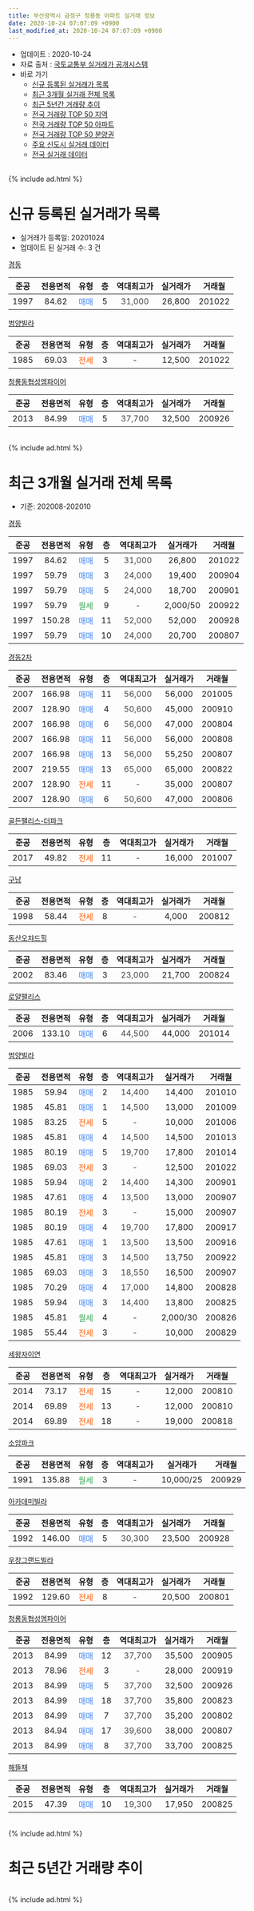 ```yaml
---
title: 부산광역시 금정구 청룡동 아파트 실거래 정보
date: 2020-10-24 07:07:09 +0900
last_modified_at: 2020-10-24 07:07:09 +0900
---
```


* 업데이트 : 2020-10-24
* 자료 출처 : [국토교통부 실거래가 공개시스템](http://rt.molit.go.kr)
* 바로 가기
    * [신규 등록된 실거래가 목록](#신규-등록된-실거래가-목록)
    * [최근 3개월 실거래 전체 목록](#최근-3개월-실거래-전체-목록)
    * [최근 5년간 거래량 추이](#최근-5년간-거래량-추이)
    * [전국 거래량 TOP 50 지역](https://inasie.github.io/apt-trade-info/최근-3개월-전국에서-가장-거래가-많이-발생한-지역)
    * [전국 거래량 TOP 50 아파트](https://inasie.github.io/apt-trade-info/최근-3개월-전국에서-가장-거래가-많이-발생한-아파트)
    * [전국 거래량 TOP 50 분양권](https://inasie.github.io/apt-trade-info/최근-3개월-전국에서-가장-거래가-많이-발생한-분양권)
    * [주요 신도시 실거래 데이터](https://inasie.github.io/apt-trade-info/주요-신도시)
    * [전국 실거래 데이터](https://inasie.github.io/apt-trade-info/전국)
<br>
{% include ad.html %}
<br>

# 신규 등록된 실거래가 목록
* 실거래가 등록일: 20201024
* 업데이트 된 실거래 수: 3 건


[경동](https://search.naver.com/search.naver?query=%EB%B6%80%EC%82%B0%EA%B4%91%EC%97%AD%EC%8B%9C+%EA%B8%88%EC%A0%95%EA%B5%AC+%EC%B2%AD%EB%A3%A1%EB%8F%99+%EA%B2%BD%EB%8F%99)

|준공|전용면적|유형|층|역대최고가|실거래가|거래월|
|:---:|:---:|:---:|:---:|:---:|:---:|:---:|
|1997|84.62|<span style="color:#4285f3">매매</span>|5|<span style="color:#444444">31,000</span>|26,800|201022|

[범양빌라](https://search.naver.com/search.naver?query=%EB%B6%80%EC%82%B0%EA%B4%91%EC%97%AD%EC%8B%9C+%EA%B8%88%EC%A0%95%EA%B5%AC+%EC%B2%AD%EB%A3%A1%EB%8F%99+%EB%B2%94%EC%96%91%EB%B9%8C%EB%9D%BC)

|준공|전용면적|유형|층|역대최고가|실거래가|거래월|
|:---:|:---:|:---:|:---:|:---:|:---:|:---:|
|1985|69.03|<span style="color:#ff5a00">전세</span>|3|<span style="color:#444444">-</span>|12,500|201022|

[청룡동협성엠파이어](https://search.naver.com/search.naver?query=%EB%B6%80%EC%82%B0%EA%B4%91%EC%97%AD%EC%8B%9C+%EA%B8%88%EC%A0%95%EA%B5%AC+%EC%B2%AD%EB%A3%A1%EB%8F%99+%EC%B2%AD%EB%A3%A1%EB%8F%99%ED%98%91%EC%84%B1%EC%97%A0%ED%8C%8C%EC%9D%B4%EC%96%B4)

|준공|전용면적|유형|층|역대최고가|실거래가|거래월|
|:---:|:---:|:---:|:---:|:---:|:---:|:---:|
|2013|84.99|<span style="color:#4285f3">매매</span>|5|<span style="color:#444444">37,700</span>|32,500|200926|


<br>
{% include ad.html %}
<br>

# 최근 3개월 실거래 전체 목록
* 기준: 202008-202010


[경동](https://search.naver.com/search.naver?query=%EB%B6%80%EC%82%B0%EA%B4%91%EC%97%AD%EC%8B%9C+%EA%B8%88%EC%A0%95%EA%B5%AC+%EC%B2%AD%EB%A3%A1%EB%8F%99+%EA%B2%BD%EB%8F%99)

|준공|전용면적|유형|층|역대최고가|실거래가|거래월|
|:---:|:---:|:---:|:---:|:---:|:---:|:---:|
|1997|84.62|<span style="color:#4285f3">매매</span>|5|<span style="color:#444444">31,000</span>|26,800|201022|
|1997|59.79|<span style="color:#4285f3">매매</span>|3|<span style="color:#444444">24,000</span>|19,400|200904|
|1997|59.79|<span style="color:#4285f3">매매</span>|5|<span style="color:#444444">24,000</span>|18,700|200901|
|1997|59.79|<span style="color:#34a853">월세</span>|9|<span style="color:#444444">-</span>|2,000/50|200922|
|1997|150.28|<span style="color:#4285f3">매매</span>|11|<span style="color:#444444">52,000</span>|52,000|200928|
|1997|59.79|<span style="color:#4285f3">매매</span>|10|<span style="color:#444444">24,000</span>|20,700|200807|

[경동2차](https://search.naver.com/search.naver?query=%EB%B6%80%EC%82%B0%EA%B4%91%EC%97%AD%EC%8B%9C+%EA%B8%88%EC%A0%95%EA%B5%AC+%EC%B2%AD%EB%A3%A1%EB%8F%99+%EA%B2%BD%EB%8F%992%EC%B0%A8)

|준공|전용면적|유형|층|역대최고가|실거래가|거래월|
|:---:|:---:|:---:|:---:|:---:|:---:|:---:|
|2007|166.98|<span style="color:#4285f3">매매</span>|11|<span style="color:#444444">56,000</span>|56,000|201005|
|2007|128.90|<span style="color:#4285f3">매매</span>|4|<span style="color:#444444">50,600</span>|45,000|200910|
|2007|166.98|<span style="color:#4285f3">매매</span>|6|<span style="color:#444444">56,000</span>|47,000|200804|
|2007|166.98|<span style="color:#4285f3">매매</span>|11|<span style="color:#444444">56,000</span>|56,000|200808|
|2007|166.98|<span style="color:#4285f3">매매</span>|13|<span style="color:#444444">56,000</span>|55,250|200807|
|2007|219.55|<span style="color:#4285f3">매매</span>|13|<span style="color:#444444">65,000</span>|65,000|200822|
|2007|128.90|<span style="color:#ff5a00">전세</span>|11|<span style="color:#444444">-</span>|35,000|200807|
|2007|128.90|<span style="color:#4285f3">매매</span>|6|<span style="color:#444444">50,600</span>|47,000|200806|

[골든팰리스-더파크](https://search.naver.com/search.naver?query=%EB%B6%80%EC%82%B0%EA%B4%91%EC%97%AD%EC%8B%9C+%EA%B8%88%EC%A0%95%EA%B5%AC+%EC%B2%AD%EB%A3%A1%EB%8F%99+%EA%B3%A8%EB%93%A0%ED%8C%B0%EB%A6%AC%EC%8A%A4-%EB%8D%94%ED%8C%8C%ED%81%AC)

|준공|전용면적|유형|층|역대최고가|실거래가|거래월|
|:---:|:---:|:---:|:---:|:---:|:---:|:---:|
|2017|49.82|<span style="color:#ff5a00">전세</span>|11|<span style="color:#444444">-</span>|16,000|201007|

[구남](https://search.naver.com/search.naver?query=%EB%B6%80%EC%82%B0%EA%B4%91%EC%97%AD%EC%8B%9C+%EA%B8%88%EC%A0%95%EA%B5%AC+%EC%B2%AD%EB%A3%A1%EB%8F%99+%EA%B5%AC%EB%82%A8)

|준공|전용면적|유형|층|역대최고가|실거래가|거래월|
|:---:|:---:|:---:|:---:|:---:|:---:|:---:|
|1998|58.44|<span style="color:#ff5a00">전세</span>|8|<span style="color:#444444">-</span>|4,000|200812|

[동산오챠드힐](https://search.naver.com/search.naver?query=%EB%B6%80%EC%82%B0%EA%B4%91%EC%97%AD%EC%8B%9C+%EA%B8%88%EC%A0%95%EA%B5%AC+%EC%B2%AD%EB%A3%A1%EB%8F%99+%EB%8F%99%EC%82%B0%EC%98%A4%EC%B1%A0%EB%93%9C%ED%9E%90)

|준공|전용면적|유형|층|역대최고가|실거래가|거래월|
|:---:|:---:|:---:|:---:|:---:|:---:|:---:|
|2002|83.46|<span style="color:#4285f3">매매</span>|3|<span style="color:#444444">23,000</span>|21,700|200824|

[로얄팰리스](https://search.naver.com/search.naver?query=%EB%B6%80%EC%82%B0%EA%B4%91%EC%97%AD%EC%8B%9C+%EA%B8%88%EC%A0%95%EA%B5%AC+%EC%B2%AD%EB%A3%A1%EB%8F%99+%EB%A1%9C%EC%96%84%ED%8C%B0%EB%A6%AC%EC%8A%A4)

|준공|전용면적|유형|층|역대최고가|실거래가|거래월|
|:---:|:---:|:---:|:---:|:---:|:---:|:---:|
|2006|133.10|<span style="color:#4285f3">매매</span>|6|<span style="color:#444444">44,500</span>|44,000|201014|

[범양빌라](https://search.naver.com/search.naver?query=%EB%B6%80%EC%82%B0%EA%B4%91%EC%97%AD%EC%8B%9C+%EA%B8%88%EC%A0%95%EA%B5%AC+%EC%B2%AD%EB%A3%A1%EB%8F%99+%EB%B2%94%EC%96%91%EB%B9%8C%EB%9D%BC)

|준공|전용면적|유형|층|역대최고가|실거래가|거래월|
|:---:|:---:|:---:|:---:|:---:|:---:|:---:|
|1985|59.94|<span style="color:#4285f3">매매</span>|2|<span style="color:#444444">14,400</span>|14,400|201010|
|1985|45.81|<span style="color:#4285f3">매매</span>|1|<span style="color:#444444">14,500</span>|13,000|201009|
|1985|83.25|<span style="color:#ff5a00">전세</span>|5|<span style="color:#444444">-</span>|10,000|201006|
|1985|45.81|<span style="color:#4285f3">매매</span>|4|<span style="color:#444444">14,500</span>|14,500|201013|
|1985|80.19|<span style="color:#4285f3">매매</span>|5|<span style="color:#444444">19,700</span>|17,800|201014|
|1985|69.03|<span style="color:#ff5a00">전세</span>|3|<span style="color:#444444">-</span>|12,500|201022|
|1985|59.94|<span style="color:#4285f3">매매</span>|2|<span style="color:#444444">14,400</span>|14,300|200901|
|1985|47.61|<span style="color:#4285f3">매매</span>|4|<span style="color:#444444">13,500</span>|13,000|200907|
|1985|80.19|<span style="color:#ff5a00">전세</span>|3|<span style="color:#444444">-</span>|15,000|200907|
|1985|80.19|<span style="color:#4285f3">매매</span>|4|<span style="color:#444444">19,700</span>|17,800|200917|
|1985|47.61|<span style="color:#4285f3">매매</span>|1|<span style="color:#444444">13,500</span>|13,500|200916|
|1985|45.81|<span style="color:#4285f3">매매</span>|3|<span style="color:#444444">14,500</span>|13,750|200922|
|1985|69.03|<span style="color:#4285f3">매매</span>|3|<span style="color:#444444">18,550</span>|16,500|200907|
|1985|70.29|<span style="color:#4285f3">매매</span>|4|<span style="color:#444444">17,000</span>|14,800|200828|
|1985|59.94|<span style="color:#4285f3">매매</span>|3|<span style="color:#444444">14,400</span>|13,800|200825|
|1985|45.81|<span style="color:#34a853">월세</span>|4|<span style="color:#444444">-</span>|2,000/30|200826|
|1985|55.44|<span style="color:#ff5a00">전세</span>|3|<span style="color:#444444">-</span>|10,000|200829|

[세왕자이연](https://search.naver.com/search.naver?query=%EB%B6%80%EC%82%B0%EA%B4%91%EC%97%AD%EC%8B%9C+%EA%B8%88%EC%A0%95%EA%B5%AC+%EC%B2%AD%EB%A3%A1%EB%8F%99+%EC%84%B8%EC%99%95%EC%9E%90%EC%9D%B4%EC%97%B0)

|준공|전용면적|유형|층|역대최고가|실거래가|거래월|
|:---:|:---:|:---:|:---:|:---:|:---:|:---:|
|2014|73.17|<span style="color:#ff5a00">전세</span>|15|<span style="color:#444444">-</span>|12,000|200810|
|2014|69.89|<span style="color:#ff5a00">전세</span>|13|<span style="color:#444444">-</span>|12,000|200810|
|2014|69.89|<span style="color:#ff5a00">전세</span>|18|<span style="color:#444444">-</span>|19,000|200818|

[소암파크](https://search.naver.com/search.naver?query=%EB%B6%80%EC%82%B0%EA%B4%91%EC%97%AD%EC%8B%9C+%EA%B8%88%EC%A0%95%EA%B5%AC+%EC%B2%AD%EB%A3%A1%EB%8F%99+%EC%86%8C%EC%95%94%ED%8C%8C%ED%81%AC)

|준공|전용면적|유형|층|역대최고가|실거래가|거래월|
|:---:|:---:|:---:|:---:|:---:|:---:|:---:|
|1991|135.88|<span style="color:#34a853">월세</span>|3|<span style="color:#444444">-</span>|10,000/25|200929|

[아카데미빌라](https://search.naver.com/search.naver?query=%EB%B6%80%EC%82%B0%EA%B4%91%EC%97%AD%EC%8B%9C+%EA%B8%88%EC%A0%95%EA%B5%AC+%EC%B2%AD%EB%A3%A1%EB%8F%99+%EC%95%84%EC%B9%B4%EB%8D%B0%EB%AF%B8%EB%B9%8C%EB%9D%BC)

|준공|전용면적|유형|층|역대최고가|실거래가|거래월|
|:---:|:---:|:---:|:---:|:---:|:---:|:---:|
|1992|146.00|<span style="color:#4285f3">매매</span>|5|<span style="color:#444444">30,300</span>|23,500|200928|

[우창그랜드빌라](https://search.naver.com/search.naver?query=%EB%B6%80%EC%82%B0%EA%B4%91%EC%97%AD%EC%8B%9C+%EA%B8%88%EC%A0%95%EA%B5%AC+%EC%B2%AD%EB%A3%A1%EB%8F%99+%EC%9A%B0%EC%B0%BD%EA%B7%B8%EB%9E%9C%EB%93%9C%EB%B9%8C%EB%9D%BC)

|준공|전용면적|유형|층|역대최고가|실거래가|거래월|
|:---:|:---:|:---:|:---:|:---:|:---:|:---:|
|1992|129.60|<span style="color:#ff5a00">전세</span>|8|<span style="color:#444444">-</span>|20,500|200801|


<script async src="//pagead2.googlesyndication.com/pagead/js/adsbygoogle.js"></script>
<!-- 기본 -->
<ins class="adsbygoogle"
     style="display:block"
     data-ad-client="ca-pub-2446590836940007"
     data-ad-slot="1659523306"
     data-ad-format="auto"
     data-full-width-responsive="true"></ins>
<script>
(adsbygoogle = window.adsbygoogle || []).push({});
</script>


[청룡동협성엠파이어](https://search.naver.com/search.naver?query=%EB%B6%80%EC%82%B0%EA%B4%91%EC%97%AD%EC%8B%9C+%EA%B8%88%EC%A0%95%EA%B5%AC+%EC%B2%AD%EB%A3%A1%EB%8F%99+%EC%B2%AD%EB%A3%A1%EB%8F%99%ED%98%91%EC%84%B1%EC%97%A0%ED%8C%8C%EC%9D%B4%EC%96%B4)

|준공|전용면적|유형|층|역대최고가|실거래가|거래월|
|:---:|:---:|:---:|:---:|:---:|:---:|:---:|
|2013|84.99|<span style="color:#4285f3">매매</span>|12|<span style="color:#444444">37,700</span>|35,500|200905|
|2013|78.96|<span style="color:#ff5a00">전세</span>|3|<span style="color:#444444">-</span>|28,000|200919|
|2013|84.99|<span style="color:#4285f3">매매</span>|5|<span style="color:#444444">37,700</span>|32,500|200926|
|2013|84.99|<span style="color:#4285f3">매매</span>|18|<span style="color:#444444">37,700</span>|35,800|200823|
|2013|84.99|<span style="color:#4285f3">매매</span>|7|<span style="color:#444444">37,700</span>|35,200|200802|
|2013|84.94|<span style="color:#4285f3">매매</span>|17|<span style="color:#444444">39,600</span>|38,000|200807|
|2013|84.99|<span style="color:#4285f3">매매</span>|8|<span style="color:#444444">37,700</span>|33,700|200825|

[해뜰채](https://search.naver.com/search.naver?query=%EB%B6%80%EC%82%B0%EA%B4%91%EC%97%AD%EC%8B%9C+%EA%B8%88%EC%A0%95%EA%B5%AC+%EC%B2%AD%EB%A3%A1%EB%8F%99+%ED%95%B4%EB%9C%B0%EC%B1%84)

|준공|전용면적|유형|층|역대최고가|실거래가|거래월|
|:---:|:---:|:---:|:---:|:---:|:---:|:---:|
|2015|47.39|<span style="color:#4285f3">매매</span>|10|<span style="color:#444444">19,300</span>|17,950|200825|


<br>
{% include ad.html %}
<br>

# 최근 5년간 거래량 추이


<div style="width:100%;">
    <canvas id="deal_progress" height="200"></canvas>
</div>

<script>
new Chart(document.getElementById("deal_progress"), {
    type: 'line',
    data: {
        labels: ['201510','201511','201512','201601','201602','201603','201604','201605','201606','201607','201608','201609','201610','201611','201612','201701','201702','201703','201704','201705','201706','201707','201708','201709','201710','201711','201712','201801','201802','201803','201804','201805','201806','201807','201808','201809','201810','201811','201812','201901','201902','201903','201904','201905','201906','201907','201908','201909','201910','201911','201912','202001','202002','202003','202004','202005','202006','202007','202008','202009','202010'],
        datasets: [{
            label: '매매',
            pointRadius: 1,
            data: [21, 18, 13, 8, 13, 14, 12, 15, 6, 11, 19, 14, 16, 11, 8, 5, 10, 30, 31, 23, 20, 17, 11, 16, 16, 18, 11, 3, 4, 6, 6, 1, 3, 5, 7, 5, 6, 6, 4, 5, 7, 3, 6, 2, 4, 7, 5, 3, 5, 10, 7, 5, 4, 3, 6, 2, 14, 20, 14, 13, 7],
            borderColor: "rgba(255, 201, 14, 1)",
            backgroundColor: "rgba(255, 201, 14, 0.5)",
            fill: false,
            lineTension: 0
        },{
            label: '전월세',
            pointRadius: 1,
            data: [9, 9, 3, 10, 8, 3, 6, 3, 4, 2, 3, 4, 2, 2, 4, 1, 4, 4, 8, 5, 3, 6, 1, 8, 4, 4, 4, 3, 4, 2, 5, 7, 6, 3, 3, 4, 6, 6, 5, 4, 1, 4, 7, 3, 1, 3, 0, 3, 8, 2, 3, 2, 4, 13, 3, 4, 6, 3, 8, 4, 3],
            borderColor: "rgba(0, 141, 185, 1)",
            backgroundColor: "rgba(0, 141, 185, 0.5)",
            fill: false,
            lineTension: 0
        }
        ]
    },
    options: {
        responsive: true,
        title: {
            display: false
        },
        tooltips: {
            mode: 'index',
            intersect: false
        },
        hover: {
            mode: 'nearest',
            intersect: true
        },
        scales: {
            xAxes: [{
                display: true,
                scaleLabel: {
                    display: true,
                    labelString: '년/월'
                }
            }],
            yAxes: [{
                display: true,
                ticks: {
                    suggestedMin: 0,
                },
                scaleLabel: {
                    display: true,
                    labelString: '실거래 수'
                }
            }]
        }
    }
});

</script>


<br>
{% include ad.html %}
<br>

